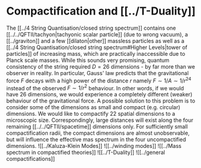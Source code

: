 # Compactification and [[../T-Duality]]
The [[../4 String Quantisation/closed string spectrum]] contains one [[../../QFTII/tachyon|tachyonic scalar particle]] (due to wrong vacuum), a [[../graviton]] and a few [[dilaton|other]] massless particles as well as a [[../4 String Quantisation/closed string spectrum#Higher Levels|tower of particles]] of increasing mass, which are practically inaccessible due to Planck scale masses. While this sounds very promising, quantum consistency of the string required $D=26$ dimensions - by far more than we observer in reality. In particular, Gauss' law predicts that the gravitational force $F$ decays with a high power of the distance $r$ namely $F \sim 1 / A \sim 1 / r^{24}$ instead of the observed $F \sim 1 / r^{2}$ behaviour. In other words, if we would have 26 dimensions, we would experience a completely different (weaker) behaviour of the gravitational force.
A possible solution to this problem is to consider some of the dimensions as small and compact (e.g. circular) dimensions. We would like to compactify 22 spatial dimensions to a microscopic size. Correspondingly, large distances will exist along the four remaining [[../../QFTII/spacetime]] dimensions only. For sufficiently small compactification radii, the compact dimensions are almost unobservable, but will influence the effective mas spectrum in the four uncompactified dimensions.
![[../Kaluza-Klein Modes]]
![[../winding modes]]
![[../Mass spectrum in compactified theories]]
![[../T-Duality]]
![[../general compactifications]]